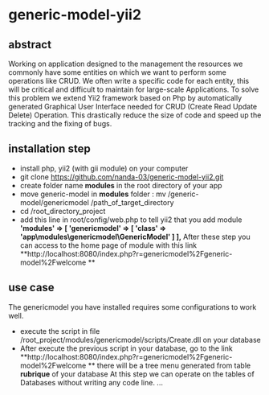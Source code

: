 # generic-model-yii2

## abstract
Working on application designed to the management the resources we commonly have some entities on which we want to perform some operations like CRUD. We often write a specific code for each entity, this will be critical and difficult to maintain for large-scale Applications. To solve this problem we extend Yii2 framework based on Php by automatically generated Graphical User Interface needed for CRUD (Create Read Update Delete) Operation. This drastically reduce the size of code and speed up the tracking and the fixing of bugs.
## installation step
* install php, yii2 (with gii module) on your computer
* git clone https://github.com/nanda-03/generic-model-yii2.git
* create folder name **modules** in the root directory of your app
* move generic-model in **modules** folder : mv /generic-model/genericmodel /path_of_target_directory
* cd /root_directory_project
* add this line in root/config/web.php to tell yii2 that you add module
    **'modules' => [
       'genericmodel' => [
           'class' => 'app\modules\genericmodel\GenericModel'
       ]
   ],**
After these step you can access to the home page of module with this link 
**http://localhost:8080/index.php?r=genericmodel%2Fgeneric-model%2Fwelcome **

## use case
The genericmodel you have installed requires some configurations to work well. 
* execute the script in file /root_project/modules/genericmodel/scripts/Create.dll on your database
* After execute the previous script in your database, go to the link **http://localhost:8080/index.php?r=genericmodel%2Fgeneric-model%2Fwelcome ** there will be a tree menu generated from table **rubrique** of your database
At this step we can operate on the tables of Databases without writing any code line.
...
## 
